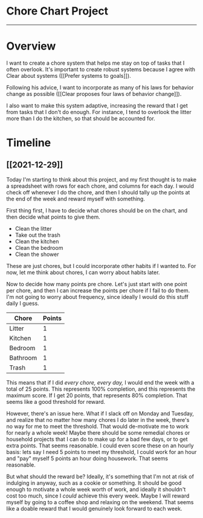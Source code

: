 # Chore Chart Project

---
# Overview
I want to create a chore system that helps me stay on top of tasks that I often overlook. It's important to create robust systems because I agree with Clear about systems ([[Prefer systems to goals]]). 

Following his advice, I want to incorporate as many of his laws for behavior change as possible ([[Clear proposes four laws of behavior change]]). 

I also want to make this system adaptive, increasing the reward that I get from tasks that I don't do enough. For instance, I tend to overlook the litter more than I do the kitchen, so that should be accounted for. 

# Timeline
## [[2021-12-29]]
Today I'm starting to think about this project, and my first thought is to make a spreadsheet with rows for each chore, and columns for each day. I would check off whenever I do the chore, and then I should tally up the points at the end of the week and reward myself with something. 

First thing first, I have to decide what chores should be on the chart, and then decide what points to give them. 

- Clean the litter
- Take out the trash
- Clean the kitchen
- Clean the bedroom
- Clean the shower

These are just chores, but I could incorporate other habits if I wanted to. For now, let me think about chores, I can worry about habits later. 

Now to decide how many points pre chore. Let's just start with one point per chore, and then I can increase the points per chore if I fail to do them. I'm not going to worry about frequency, since ideally I would do this stuff daily I guess. 

| Chore    | Points |
| -------- | ------ |
| Litter   | 1      |
| Kitchen  | 1      |
| Bedroom  | 1      |
| Bathroom | 1      |
| Trash    | 1      | 

This means that if I did *every chore, every day,* I would end the week with a total of 25 points. This represents 100% completion, and this represents the maximum score. If I get 20 points, that represents 80% completion. That seems like a good threshold for reward. 

However, there's an issue here. What if I slack off on Monday and Tuesday, and realize that no matter how many chores I do later in the week, there's no way for me to meet the threshold. That would de-motivate me to work for nearly a whole week! Maybe there should be some remedial chores or household projects that I can do to make up for a bad few days, or to get extra points. That seems reasonable. I could even score these on an hourly basis: lets say I need 5 points to meet my threshold, I could work for an hour and "pay" myself 5 points an hour doing housework. That seems reasonable. 

But what should the reward be? Ideally, it's something that I'm not at risk of indulging in anyway, such as a cookie or something. It should be good enough to motivate a whole week worth of work, and ideally it shouldn't cost too much, since I *could* achieve this every week. Maybe I will reward myself by going to a coffee shop and relaxing on the weekend. That seems like a doable reward that I would genuinely look forward to each week. 